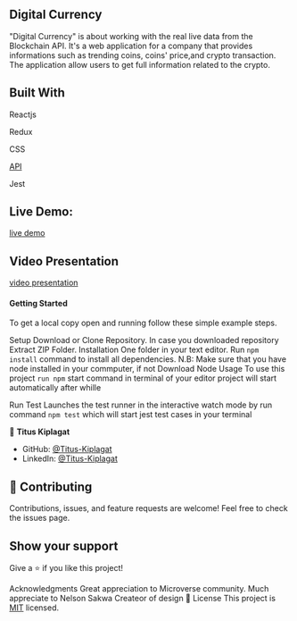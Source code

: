 ## Digital Currency
"Digital Currency" is about working with the real live data from the Blockchain API. It's a web application for a company that provides informations such as trending coins, coins' price,and crypto transaction. The application allow users to get full information related to the crypto.


## Built With
Reactjs

Redux

CSS

[API](https://api.coincap.io/v2/assets)


Jest

## Live Demo:
[live demo](https://papaya-biscochitos-18a15f.netlify.app/)

## Video Presentation
[video presentation](https://www.loom.com/share/48a70071d17c453daafd911a3224b8c1)
#### Getting Started
To get a local copy open and running follow these simple example steps.

Setup
Download or Clone Repository.
In case you downloaded repository Extract ZIP Folder.
Installation
One folder in your text editor.
Run `npm install` command to install all dependencies. N.B: Make sure that you have node installed in your commputer, if not Download Node
Usage
To use this project `run npm` start command in terminal of your editor project will start automatically after whille

Run Test
Launches the test runner in the interactive watch mode by run command `npm test` which will start jest test cases in your terminal

👤 **Titus Kiplagat**

- GitHub: [@Titus-Kiplagat](https://github.com/Titus-Kiplagat)
- LinkedIn: [@Titus-Kiplagat](https://www.linkedin.com/in/titus-kiplagat-kemboi-9a8848262/)

## 🤝 Contributing
Contributions, issues, and feature requests are welcome! Feel free to check the issues page.

## Show your support
Give a ⭐️ if you like this project!

Acknowledgments
Great appreciation to Microverse community.
Much appreciate to Nelson Sakwa Createor of design
📝 License
This project is [MIT](./LICENSE) licensed.
